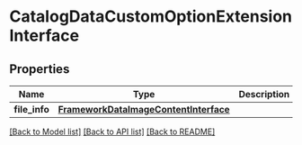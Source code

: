 # CatalogDataCustomOptionExtensionInterface

## Properties
Name | Type | Description | Notes
------------ | ------------- | ------------- | -------------
**file_info** | [**FrameworkDataImageContentInterface**](FrameworkDataImageContentInterface.md) |  | [optional] 

[[Back to Model list]](../README.md#documentation-for-models) [[Back to API list]](../README.md#documentation-for-api-endpoints) [[Back to README]](../README.md)



